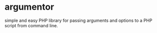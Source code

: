 # argumentor
simple and easy PHP library for passing arguments and options to a PHP script from command line.
